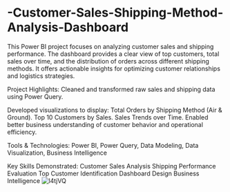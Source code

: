 # -Customer-Sales-Shipping-Method-Analysis-Dashboard

This Power BI project focuses on analyzing customer sales and shipping performance. The dashboard provides a clear view of top customers, total sales over time, and the distribution of orders across different shipping methods. It offers actionable insights for optimizing customer relationships and logistics strategies.

Project Highlights:
Cleaned and transformed raw sales and shipping data using Power Query.

Developed visualizations to display:
Total Orders by Shipping Method (Air & Ground).
Top 10 Customers by Sales.
Sales Trends over Time.
Enabled better business understanding of customer behavior and operational efficiency.

Tools & Technologies:
Power BI, Power Query, Data Modeling, Data Visualization, Business Intelligence

Key Skills Demonstrated:
Customer Sales Analysis
Shipping Performance Evaluation
Top Customer Identification
Dashboard Design
Business Intelligence
![l4tjVQ](https://github.com/user-attachments/assets/66a5df57-b13d-40d2-8df3-f4ea161d7ab9)
